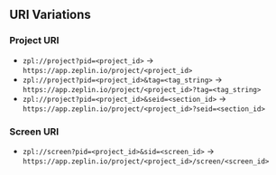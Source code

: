 ## URI Variations

### Project URI

- `zpl://project?pid=<project_id>` -> `https://app.zeplin.io/project/<project_id>`
- `zpl://project?pid=<project_id>&tag=<tag_string>` -> `https://app.zeplin.io/project/<project_id>?tag=<tag_string>`
- `zpl://project?pid=<project_id>&seid=<section_id>` -> `https://app.zeplin.io/project/<project_id>?seid=<section_id>`

### Screen URI

- `zpl://screen?pid=<project_id>&sid=<screen_id>` -> `https://app.zeplin.io/project/<project_id>/screen/<screen_id>`
